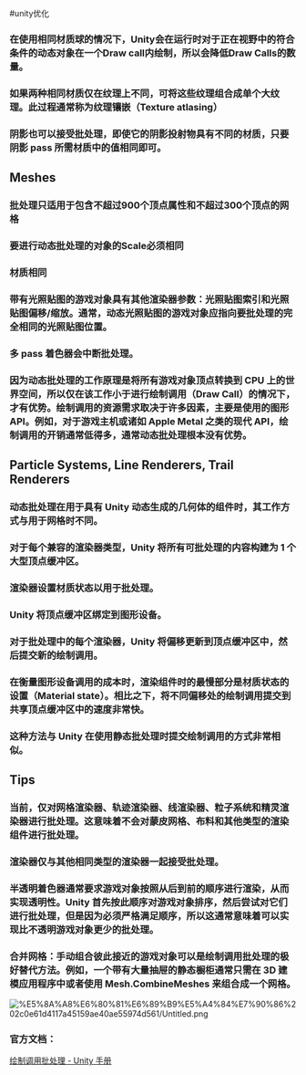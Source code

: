 #unity优化

### 在使用相同材质球的情况下，Unity会在运行时对于正在视野中的符合条件的动态对象在一个Draw call内绘制，所以会降低Draw Calls的数量。

### 如果两种相同材质仅在纹理上不同，可将这些纹理组合成单个大纹理。此过程通常称为纹理镶嵌（Texture atlasing）

### 阴影也可以接受批处理，即使它的阴影投射物具有不同的材质，只要阴影 pass 所需材质中的值相同即可。

## Meshes

### 批处理只适用于包含不超过900个顶点属性和不超过300个顶点的网格

### 要进行动态批处理的对象的Scale必须相同

### 材质相同

### 带有光照贴图的游戏对象具有其他渲染器参数：光照贴图索引和光照贴图偏移/缩放。通常，动态光照贴图的游戏对象应指向要批处理的完全相同的光照贴图位置。

### 多 pass 着色器会中断批处理。

### 因为动态批处理的工作原理是将所有游戏对象顶点转换到 CPU 上的世界空间，所以仅在该工作小于进行绘制调用（Draw Call）的情况下，才有优势。绘制调用的资源需求取决于许多因素，主要是使用的图形 API。例如，对于游戏主机或诸如 Apple Metal 之类的现代 API，绘制调用的开销通常低得多，通常动态批处理根本没有优势。

## Particle Systems, Line Renderers, Trail Renderers

### 动态批处理在用于具有 Unity 动态生成的几何体的组件时，其工作方式与用于网格时不同。

### 对于每个兼容的渲染器类型，Unity 将所有可批处理的内容构建为 1 个大型顶点缓冲区。

### 渲染器设置材质状态以用于批处理。

### Unity 将顶点缓冲区绑定到图形设备。

### 对于批处理中的每个渲染器，Unity 将偏移更新到顶点缓冲区中，然后提交新的绘制调用。

### 在衡量图形设备调用的成本时，渲染组件时的最慢部分是材质状态的设置（Material state）。相比之下，将不同偏移处的绘制调用提交到共享顶点缓冲区中的速度非常快。

### 这种方法与 Unity 在使用静态批处理时提交绘制调用的方式非常相似。

## Tips

### 当前，仅对网格渲染器、轨迹渲染器、线渲染器、粒子系统和精灵渲染器进行批处理。这意味着不会对蒙皮网格、布料和其他类型的渲染组件进行批处理。

### 渲染器仅与其他相同类型的渲染器一起接受批处理。

### 半透明着色器通常要求游戏对象按照从后到前的顺序进行渲染，从而实现透明性。Unity 首先按此顺序对游戏对象排序，然后尝试对它们进行批处理，但是因为必须严格满足顺序，所以这通常意味着可以实现比不透明游戏对象更少的批处理。

### 合并网格：手动组合彼此接近的游戏对象可以是绘制调用批处理的极好替代方法。例如，一个带有大量抽屉的静态橱柜通常只需在 3D 建模应用程序中或者使用 Mesh.CombineMeshes 来组合成一个网格。

![%E5%8A%A8%E6%80%81%E6%89%B9%E5%A4%84%E7%90%86%202c0e61d4117a45159ae40ae55974d561/Untitled.png](动态批处理流程图.png)

### 官方文档：

[绘制调用批处理 - Unity 手册](http://docs.unity3d.com/cn/current/Manual/DrawCallBatching.html)
